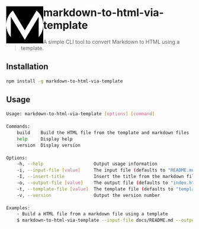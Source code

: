 <div>
    <img src="assets/logo_square.png" align="left" width="100px" />
    <h1>markdown-to-html-via-template</h1>
    <blockquote>A simple CLI tool to convert Markdown to HTML using a template.</blockquote>
</div>

## Installation

```bash
npm install -g markdown-to-html-via-template
```

## Usage

```bash
Usage: markdown-to-html-via-template [options] [command]

Commands:
    build    Build the HTML file from the template and markdown files
    help     Display help
    version  Display version

Options:
    -h, --help                   Output usage information
    -i, --input-file [value]     The input file (defaults to "README.md")
    -I, --insert-title           Insert the title from the markdown file (enabled by default)
    -o, --output-file [value]    The output file (defaults to "index.html")
    -t, --template-file [value]  The template file (defaults to "template.html")
    -v, --version                Output the version number

Examples:
    - Build a HTML file from a markdown file using a template
    $ markdown-to-html-via-template --input-file docs/README.md --output-file dist/index.html --template-file src/template.html --insert-title
```
